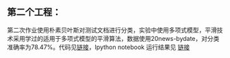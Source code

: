 第二个工程：
---
第二次作业使用朴素贝叶斯对测试文档进行分类，实验中使用多项式模型，平滑技术采用学过的适用于多项式模型的平滑算法，数据使用20news-bydate，对分类准确率为78.47%。代码见[链接](https://github.com/ZhenyueZhang/201814850ZhangZhenYue/tree/homework2)，Ipython notebook 运行结果见 [链接](https://github.com/ZhenyueZhang/201814850ZhangZhenYue/blob/homework2/bayes-checkpoint.ipynb)
